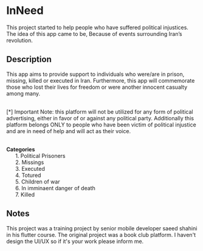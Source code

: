 # InNeed

This project started to help people who have suffered political injustices. The idea of this app came to be, Because of events surrounding Iran’s revolution.

## Description

This app aims to provide support to individuals who were/are in prison, missing, killed or executed in Iran. Furthermore, this app will commemorate those who lost their lives for freedom or were another innocent casualty among many. 

<br/>[*] Important Note: this platform will not be utilized for any form of political advertising, either in favor of or against any political party. Additionally this platform belongs ONLY to people who have been victim of political injustice and are in need of help and will act as their voice. 

<br/><b>Categories</b>
<br/> &nbsp; &nbsp; &nbsp; 1. Political Prisoners
<br/> &nbsp; &nbsp; &nbsp; 2. Missings
<br/> &nbsp; &nbsp; &nbsp; 3. Executed
<br/> &nbsp; &nbsp; &nbsp; 4. Totured
<br/> &nbsp; &nbsp; &nbsp; 5. Children of war
<br/> &nbsp; &nbsp; &nbsp; 6. In imminaent danger of death
<br/> &nbsp; &nbsp; &nbsp; 7. Killed

## Notes
This project was a training project by senior mobile developer saeed shahini in his flutter course. The original project was a book club platform. I haven't design the UI/UX so if it's your work please inform me.




